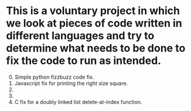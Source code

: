 # This is a voluntary project in which we look at pieces of code written in different languages and try to determine what needs to be done to fix the code to run as intended.
0. Simple python fizzbuzz code fix.
1. Javascript fix for printing the right size square.
2.
3.
4. C fix for a doubly linked list delete-at-index function.